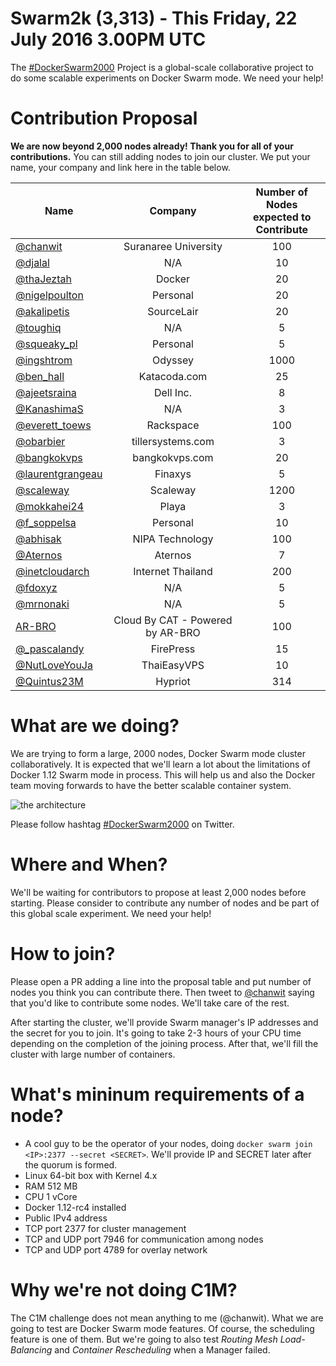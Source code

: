 # Swarm2k (3,313) - This Friday, 22 July 2016 3.00PM UTC

The [#DockerSwarm2000](https://twitter.com/hashtag/DockerSwarm2000) Project is a global-scale collaborative project to do some scalable experiments on Docker Swarm mode. We need your help!

# Contribution Proposal

**We are now beyond 2,000 nodes already! Thank you for all of your contributions.**
You can still adding nodes to join our cluster. We put your name, your company and link here in the table below.

| Name          | Company       | Number of Nodes<br>expected to Contribute |
| ------------- |:-------------:|:-----------------------------------------:|
| [@chanwit](https://twitter.com/chanwit) | Suranaree University | 100 |
| [@djalal](https://twitter.com/enlamp) | N/A | 10 |
| [@thaJeztah](https://twitter.com/thaJeztah) | Docker | 20 |
| [@nigelpoulton](https://twitter.com/nigelpoulton) | Personal | 20 |
| [@akalipetis](https://twitter.com/akalipetis) | SourceLair | 20 |
| [@toughiq](https://twitter.com/toughiq) | N/A | 5 |
| [@squeaky_pl](https://twitter.com/squeaky_pl) | Personal | 5 |
| [@ingshtrom](https://twitter.com/ingshtrom) | Odyssey | 1000 |
| [@ben_hall](https://twitter.com/ben_hall) | Katacoda.com | 25 |
| [@ajeetsraina](https://twitter.com/ajeetsraina) |  Dell Inc. | 8 |
| [@KanashimaS](https://twitter.com/KanashimaS) |  N/A | 3 |
| [@everett_toews](https://twitter.com/everett_toews) | Rackspace | 100 |
| [@obarbier](https://twitter.com/obarbier) | tillersystems.com | 3 |
| [@bangkokvps](https://twitter.com/bangkokvps) | bangkokvps.com| 20 |
| [@laurentgrangeau](https://twitter.com/laurentgrangeau) | Finaxys | 5 |
| [@scaleway](https://twitter.com/scaleway) | Scaleway | 1200 |
| [@mokkahei24](https://twitter.com/mokkahei24) | Playa | 3 |
| [@f_soppelsa](https://twitter.com/f_soppelsa) | Personal | 10 |
| [@abhisak](https://twitter.com/abhisak) | NIPA Technology | 100 |
| [@Aternos](https://twitter.com/Aternos) | Aternos | 7 |
| [@inetcloudarch ](https://twitter.com/inetcloudarch) | Internet Thailand | 200 |
| [@fdoxyz](https://twitter.com/fdoxyz) | N/A | 5 |
| [@mrnonaki](https://twitter.com/mrnonaki) | N/A | 5 |
| [AR-BRO](https://www.facebook.com/arbro.cloud) | Cloud By CAT - Powered by AR-BRO | 100 |
| [@_pascalandy](https://twitter.com/_pascalandy) | FirePress | 15 |
| [@NutLoveYouJa](https://twitter.com/NutLoveYouJa) | ThaiEasyVPS | 10 |
| [@Quintus23M](https://twitter.com/Quintus23M) | Hypriot | 314 |

# What are we doing?
We are trying to form a large, 2000 nodes, Docker Swarm mode cluster collaboratively. It is expected that we'll learn a lot about the limitations of Docker 1.12 Swarm mode in process. This will help us and also the Docker team moving forwards to have the better scalable container system.

![the architecture](https://pbs.twimg.com/media/CnoaWoZVIAAwO7p.jpg:large "The architecture")

Please follow hashtag [#DockerSwarm2000](https://twitter.com/hashtag/DockerSwarm2000) on Twitter.

# Where and When?
We'll be waiting for contributors to propose at least 2,000 nodes before starting. Please consider to contribute any number of nodes and be part of this global scale experiment. We need your help!

# How to join?
Please open a PR adding a line into the proposal table and put number of nodes you think you can contribute there.
Then tweet to [@chanwit](https://twitter.com/chanwit) saying that you'd like to contribute some nodes. We'll take care of the rest.

After starting the cluster, we'll provide Swarm manager's IP addresses and the secret for you to join.
It's going to take 2-3 hours of your CPU time depending on the completion of the joining process.
After that, we'll fill the cluster with large number of containers.

# What's mininum requirements of a node?

  * A cool guy to be the operator of your nodes, doing `docker swarm join <IP>:2377 --secret <SECRET>`. We'll provide IP and SECRET later after the quorum is formed.
  * Linux 64-bit box with Kernel 4.x
  * RAM 512 MB
  * CPU 1 vCore
  * Docker 1.12-rc4 installed
  * Public IPv4 address
  * TCP port 2377 for cluster management
  * TCP and UDP port 7946 for communication among nodes
  * TCP and UDP port 4789 for overlay network

# Why we're not doing C1M?

The C1M challenge does not mean anything to me (@chanwit). What we are going to test are Docker Swarm mode features.
Of course, the scheduling feature is one of them. But we're going to also test *Routing Mesh Load-Balancing* and *Container Rescheduling* when a Manager failed.
